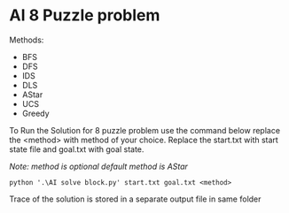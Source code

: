 # AI 8 Puzzle problem

Methods:

- BFS
- DFS
- IDS
- DLS
- AStar
- UCS
- Greedy

To Run the Solution for 8 puzzle problem use the command below replace the \<method\> with method of your choice. Replace the start.txt with start state file and goal.txt with goal state.

_Note: method is optional default method is AStar_

```
python '.\AI solve block.py' start.txt goal.txt <method>
```

Trace of the solution is stored in a separate output file in same folder
